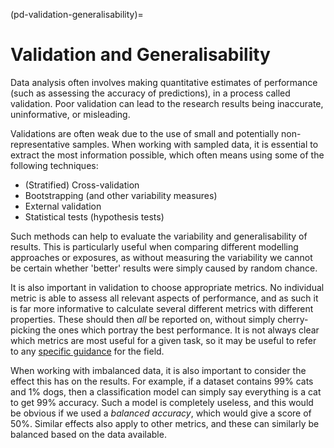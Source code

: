 (pd-validation-generalisability)=
# Validation and Generalisability 
Data analysis often involves making quantitative estimates of performance (such as assessing the accuracy of predictions), in a process called validation. 
Poor validation can lead to the research results being inaccurate, uninformative, or misleading.

Validations are often weak due to the use of small and potentially non-representative samples. 
When working with sampled data, it is essential to extract the most information possible, which often means using some of the following techniques:
- (Stratified) Cross-validation 
- Bootstrapping (and other variability measures)
- External validation
- Statistical tests (hypothesis tests)

Such methods can help to evaluate the variability and generalisability of results.
This is particularly useful when comparing different modelling approaches or exposures, as without measuring the variability we cannot be certain whether 'better' results were simply caused by random chance. 

It is also important in validation to choose appropriate metrics. 
No individual metric is able to assess all relevant aspects of performance, and as such it is far more informative to calculate several different metrics with different properties. 
These should then *all* be reported on, without simply cherry-picking the ones which portray the best performance. 
It is not always clear which metrics are most useful for a given task, so it may be useful to refer to any [specific guidance](https://www.nature.com/articles/s41592-023-02151-z) for the field.


When working with imbalanced data, it is also important to consider the effect this has on the results.
For example, if a dataset contains 99% cats and 1% dogs, then a classification model can simply say everything is a cat to get 99% accuracy.
Such a model is completely useless, and this would be obvious if we used a *balanced accuracy*, which would give a score of 50%. 
Similar effects also apply to other metrics, and these can similarly be balanced based on the data available. 
